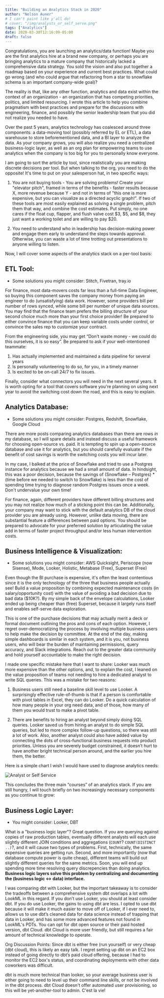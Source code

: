 ```yaml
---
title: "Building an Analytics Stack in 2020"
author: "Nelson Auner"
# I can't paint like y'all do!
# cover: "/img/analysts_or_self_serve.png"
tags: ["Analytics"]
date: 2020-03-30T12:16:09-05:00
draft: false
---
```


Congratulations, you are launching an analytics/data function! Maybe you are the first
analytics hire at a brand new company, or perhaps you are bringing analytics to a mature
company that historically lacked a comprehensive data strategy. You sold the vision and also put together a roadmap based on your experience and current best practices. What could go wrong (and who could argue that refactoring from a star to snowflake schema is an important company-wide goal)?

The reality is that, like any other function, analytics and data exist within the
context of an organization - an organization that has competing priorities,
politics, and limited resourcing. I wrote this article to help you combine pragmatism with best practices and prepare for the discussions with engineering, finance, and possibly the senior leadership team that you did not realize you needed to have. 

Over the past 5 years, analytics technology has coalesced around three components: a data-moving tool (possibly referred by EL or ETL), a data warehouse to store beforementioned data, and a BI layer to analyze the data. As your company grows, you will also realize you need a centralized business-logic layer, as well as an org plan for empowering teams to use analytics when the company is too big for you to personally know everyone.

I am going to sort the article by tool, since realistically you are making discrete decisions per tool. But when talking to the org, you need to do the opposite! It's time to put on your salesperson hat, in two specific ways:


1. You are not buying tools - You are solving problems! Create your "elevator pitch", framed in terms of the benefits - faster results because X, more revenue because Y - and not in terms of "this one is more expensive, but you can visualize as a directed acyclic graph!". If two of these tools are most easily explained as solving a single problem, pitch them that way, and combine the cost estimates. Put simply, no one cares if the float cup, flapper, and flush valve cost $3, $5, and $8, they just want a working toilet and are willing to pay $20. 


2. You need to understand who in leadership has decision-making power and engage them early to understand the steps towards approval. Otherwise, you can waste a lot of time trotting out presentations to anyone willing to listen. 

Now, I will cover some aspects of the analytics stack on a per-tool basis:


## ETL Tool:

- Some solutions you might consider: Stitch, Fivetran, tray.io

For finance, most data-movers costs far less than a full-time Data Engineer, so buying this component saves the company money from paying an engineer to do (unsatisfying) data work. However, some providers bill per number of rows synced, while some bill per number of unique data sources. You may find that the finance team prefers the billing structure of your second choice much more than your first choice provider! Be prepared to either convince finance that you can keep variable costs under control, or convince the sales rep to customize your contract.

From the engineering side, you may get “Don't waste money - we could do this ourselves, it is so easy”. Be prepared to ask if your well-intentioned teammate:

1. Has actually implemented and maintained a data pipeline for several years
2. Is personally volunteering to do so, for you, in a timely manner
3. Is excited to be on-call 24/7 to fix issues.


Finally, consider what connectors you will need in the next several years. It is worth opting for a tool that covers software you're planning on using next year to avoid the switching cost down the road, and this is easy to explain.


## Analytics Database:

- Some solutions you might consider: Postgres, Redshift, Snowflake, Google Cloud

There are more posts comparing analytics databases than there are rows *in* my database, so I will spare details and instead discuss a useful framework for choosing open-source vs. paid. 
It is tempting to spin up a open-source database and use it for analytics, but you should carefully evaluate if the benefit of cost savings is worth the switching costs you will incur later. 

In my case, I balked at the price of Snowflake and tried to use a Postgres instance for analytics because we had a small amount of data. In hindsight, this was a poor decision, because the savings of (Snowflake – Postgres) * (time before we needed to switch to Snowflake) is less than the cost of spending time trying to diagnose random Postgres issues once a week. Don't undervalue your own time!

For finance, again, different providers have different billing structures and you may not realize how much of a sticking point this can be. Additionally, your company may want to stick with the default analytics DB of the cloud provider you are already using. However, unlike data moving, there are substantial feature a differences between paid options. You should be prepared to advocate for your preferred solution by articulating the value add in terms of faster project throughput and/or less human intervention costs.


## Business Intelligence & Visualization:

- Some solutions you might consider: AWS Quicksight, Periscope (now Sisense), Mode, Looker, Holistic, Metabase (Free), Superset (Free)

Even though the BI purchase is expensive, it's often the least contentious  since it is the only technology of the three that business people actually see! Build a value proposition by combining expected maintenance costs (in salary/opportunity cost) with the value of avoiding a bad decision due to bad data ($10K?). By my simple back of the envelope calculations, Looker ended up being cheaper than (free) Superset, because it largely runs itself and enables self-serve data exploration.

This is one of the purchase decisions that may actually merit a deck or formal document outlining the pros and cons of each option. However, I regret over-democratizing the process by involving multiple business users to help make the decision by committee. At the end of the day, making simple dashboards is similar in each system, and it is you, not business users, who will bear the burden of maintaining permissions, query accuracy, and Slack integrations. Reach out to the greater data community and hold yourself accountable to make the right decision.

I made one specific mistake here that I want to share: Looker was much more expensive than the other options, and, to explain the cost, I leaned on the value proposition of teams not needing to hire a dedicated analyst to write SQL queries. This was a mistake for two reasons:

1.  Business users still need a baseline skill level to use Looker. A surprisingly effective rule-of-thumb is that if a person is comfortable with pivot tables in Excel, they can do Looker. Do a quick calculation of how many people in your org need data, and of those, how many of them you would trust to make a pivot table.

2. There are benefits to hiring an analyst beyond simply doing SQL queries. Looker saved us from hiring an analyst to do simple SQL queries, but led to more complex follow-up questions, so there was still a lot of work. Also, another analyst could also have added value by connecting the dots of cross-functional business requests into product priorities. Unless you are severely budget constrained, it doesn’t hurt to have another bright technical person around, and the earlier you hire them, the better.

Here is a simple chart I wish I would have used to diagnose analytics needs:

![Analyst or Self Service](https://nelsonauner.com/images/analysts_or_self_serve.png)


This concludes the three main “courses” of an analytics stack. If you are still hungry, I will touch briefly on two increasingly necessary components as you continue to grow:

## Business Logic Layer:  
- You might consider: Looker, DBT

 What is a "business logic layer"? Great question. If you are querying against copies of raw production tables, eventually different analysts will each use slightly different JOIN conditions and aggregations (`COUNT`? `COUNT(DISTINCT ..)`?, and it will cause two types of problems. First, technically, the same expensive queries are getting run. Second, and more importantly (now that database compute power is quite cheap), different teams will build out slightly different queries for the same metrics. Soon, you will end up spending more time resolving query discrepencies than doing analytics.
**Business logic layers solve this problem by centralizing and documenting the (business logic <-> data) interface.**

I was comparing dbt with Looker, but the important takeaway is to consider the tradeoffs between a comprehensive system  dbt overlaps a lot with LookML in this regard. If you don’t use Looker, you should at least consider dbt. If you do use Looker, the gains to using dbt are less. I opted to use dbt because it will make it much easier to move off of Looker, if I ever need to, allows us to use dbt’s cleaned data for data science instead of trapping that data in Looker, and has some more advanced features not found in LookML's PDTs. You can opt for dbt open source or their paid hosted version, dbt Cloud. dbt Cloud is more user friendly, but still requires a fair amount of technical knowledge to operate.

Org Discussion Points: Since dbt is either free (run yourself) or very cheap (dbt cloud), this is likely an easy talk. I regret setting up dbt on an EC2 box instead of going directly to dbt’s paid cloud offering, because I had to monitor the EC2 box's status, and coordinating deployments with other data coworkers was difficult.

dbt is much more technical than looker, so your average business user is either going to need to level up their command line skills, or not be involved in the dbt process. dbt Cloud doesn't offer automated user provisioning, so this will be yet-another-tool to admin. C'est la vie!
